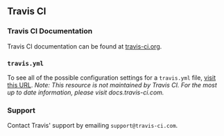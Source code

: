 ## Travis CI

### Travis CI Documentation
Travis CI documentation can be found at [travis-ci.org](https://docs.travis-ci.com/).

### `travis.yml`
To see all of the possible configuration settings for a `travis.yml` file, [visit this URL](https://githubteacher.github.io/travis-ci). _Note: This resource is not maintained by Travis CI. For the most up to date information, please visit docs.travis-ci.com._

### Support
Contact Travis' support by emailing `support@travis-ci.com`.
